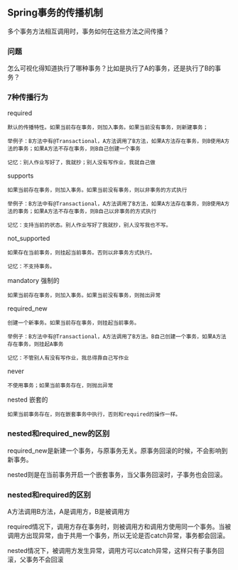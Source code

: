 ## Spring事务的传播机制

多个事务方法相互调用时，事务如何在这些方法之间传播？

### 问题

怎么可视化得知道执行了哪种事务？比如是执行了A的事务，还是执行了B的事务？

### 7种传播行为

required

    默认的传播特性。如果当前存在事务，则加入事务。如果当前没有事务，则新建事务；

    举例子：B方法中有@Transactional，A方法调用了B方法，如果A方法存在事务，则B使用A方法的事务；如果A方法不存在事务，则B自己创建一个事务

    记忆：别人作业写好了，我就抄；别人没有写作业，我就自己做

supports

    如果当前存在事务，则加入事务。如果当前没有事务，则以非事务的方式执行

    举例子：B方法中有@Transactional，A方法调用了B方法，如果A方法存在事务，则B使用A方法的事务；如果A方法不存在事务，则B自己以非事务的方式执行

    记忆：支持当前的状态。别人作业写好了我就抄，别人没写我也不写。

not_supported

    如果存在当前事务，则挂起当前事务。否则以非事务方式执行。

    记忆：不支持事务。

mandatory 强制的

    如果当前存在事务，则加入事务。如果当前没有事务，则抛出异常

required_new

    创建一个新事务。如果当前存在事务，则挂起当前事务。

    举例子：B方法中有@Transactional，A方法调用了B方法。B自己创建一个事务，如果A方法存在事务，则挂起A事务

    记忆：不管别人有没有写作业，我总得靠自己写作业

never

    不使用事务；如果当前事务存在，则抛出异常

nested 嵌套的

    如果当前事务存在，则在嵌套事务中执行，否则和required的操作一样。

### nested和required_new的区别

required_new是新建一个事务，与原事务无关。原事务回滚的时候，不会影响到新事务。

nested则是在当前事务开启一个嵌套事务，当父事务回滚时，子事务也会回滚。

### nested和required的区别

A方法调用B方法，A是调用方，B是被调用方

required情况下，调用方存在事务时，则被调用方和调用方使用同一个事务。当被调用方出现异常，由于共用一个事务，所以无论是否catch异常，事务都会回滚。

nested情况下，被调用方发生异常，调用方可以catch异常，这样只有子事务回滚，父事务不会回滚

    




